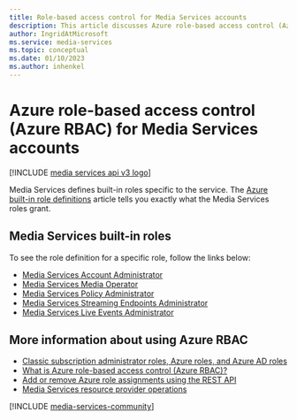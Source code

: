 ```yaml
---
title: Role-based access control for Media Services accounts
description: This article discusses Azure role-based access control (Azure RBAC) for Azure Media Services accounts.Media Services defines built-in roles specific to the service. The Azure built-in role definitions article tells you exactly what the Media Services roles grant.
author: IngridAtMicrosoft
ms.service: media-services
ms.topic: conceptual
ms.date: 01/10/2023
ms.author: inhenkel
---
```


# Azure role-based access control (Azure RBAC) for Media Services accounts

[!INCLUDE [media services api v3 logo](./includes/v3-hr.md)]

Media Services defines built-in roles specific to the service. The [Azure built-in role definitions](/azure/role-based-access-control/built-in-roles) article tells you exactly what the Media Services roles grant.

## Media Services built-in roles

To see the role definition for a specific role, follow the links below:

- [Media Services Account Administrator](/azure/role-based-access-control/built-in-roles#media-services-account-administrator)
- [Media Services Media Operator](/azure/role-based-access-control/built-in-roles#media-services-media-operator)
- [Media Services Policy Administrator](/azure/role-based-access-control/built-in-roles#media-services-policy-administrator)
- [Media Services Streaming Endpoints Administrator](/azure/role-based-access-control/built-in-roles#media-services-streaming-endpoints-administrator)
- [Media Services Live Events Administrator](/azure/role-based-access-control/built-in-roles#media-services-live-events-administrator)

## More information about using Azure RBAC

- [Classic subscription administrator roles, Azure roles, and Azure AD roles](/azure/role-based-access-control/rbac-and-directory-admin-roles)
- [What is Azure role-based access control (Azure RBAC)?](/azure/role-based-access-control/overview)
- [Add or remove Azure role assignments using the REST API](/azure/role-based-access-control/role-assignments-rest)
- [Media Services resource provider operations](/azure/role-based-access-control/resource-provider-operations#microsoftmedia)

[!INCLUDE [media-services-community](includes/media-services-community.md)]
